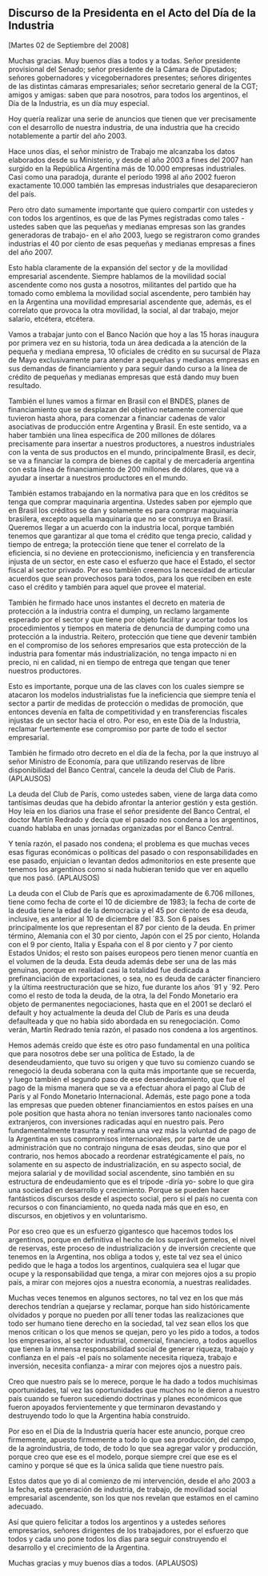 Discurso de la Presidenta en el Acto del Día de la Industria
------------------------------------------------------------

[Martes 02 de Septiembre del 2008]

Muchas gracias. Muy buenos días a todos y a todas. Señor presidente
provisional del Senado; señor presidente de la Cámara de Diputados;
señores gobernadores y vicegobernadores presentes; señores dirigentes de
las distintas cámaras empresariales; señor secretario general de la CGT;
amigos y amigas: saben que para nosotros, para todos los argentinos, el
Día de la Industria, es un día muy especial.

Hoy quería realizar una serie de anuncios que tienen que ver
precisamente con el desarrollo de nuestra industria, de una industria
que ha crecido notablemente a partir del año 2003.

Hace unos días, el señor ministro de Trabajo me alcanzaba los datos
elaborados desde su Ministerio, y desde el año 2003 a fines del 2007 han
surgido en la República Argentina más de 10.000 empresas industriales.
Casi como una paradoja, durante el período 1998 al año 2002 fueron
exactamente 10.000 también las empresas industriales que desaparecieron
del país.

Pero otro dato sumamente importante que quiero compartir con ustedes y
con todos los argentinos, es que de las Pymes registradas como
tales -ustedes saben que las pequeñas y medianas empresas son las
grandes generadoras de trabajo- en el año 2003, luego se registraron
como grandes industrias el 40 por ciento de esas pequeñas y medianas
empresas a fines del año 2007.

Esto habla claramente de la expansión del sector y de la movilidad
empresarial ascendente. Siempre hablamos de la movilidad social
ascendente como nos gusta a nosotros, militantes del partido que ha
tomado como emblema la movilidad social ascendente, pero también hay en
la Argentina una movilidad empresarial ascendente que, además, es el
correlato que provoca la otra movilidad, la social, al dar trabajo,
mejor salario, etcétera, etcétera.

Vamos a trabajar junto con el Banco Nación que hoy a las 15 horas
inaugura por primera vez en su historia, toda un área dedicada a la
atención de la pequeña y mediana empresa, 10 oficiales de crédito en su
sucursal de Plaza de Mayo exclusivamente para atender a pequeñas y
medianas empresas en sus demandas de financiamiento y para seguir dando
curso a la línea de crédito de pequeñas y medianas empresas que está
dando muy buen resultado.

También el lunes vamos a firmar en Brasil con el BNDES, planes de
financiamiento que se desplazan del objetivo netamente comercial que
tuvieron hasta ahora, para comenzar a financiar cadenas de valor
asociativas de producción entre Argentina y Brasil. En este sentido, va
a haber también una línea específica de 200 millones de dólares
precisamente para insertar a nuestros productores, a nuestros
industriales con la venta de sus productos en el mundo, principalmente
Brasil, es decir, se va a financiar la compra de bienes de capital y de
mercadería argentina con esta línea de financiamiento de 200 millones de
dólares, que va a ayudar a insertar a nuestros productores en el mundo.

También estamos trabajando en la normativa para que en los créditos se
tenga que comprar maquinaria argentina. Ustedes saben por ejemplo que en
Brasil los créditos se dan y solamente es para comprar maquinaria
brasilera, excepto aquella maquinaria que no se construya en Brasil.
Queremos llegar a un acuerdo con la industria local, porque también
tenemos que garantizar al que toma el crédito que tenga precio, calidad
y tiempo de entrega; la protección tiene que tener el correlato de la
eficiencia, si no deviene en proteccionismo, ineficiencia y en
transferencia injusta de un sector, en este caso el esfuerzo que hace el
Estado, el sector fiscal al sector privado. Por eso también creemos la
necesidad de articular acuerdos que sean provechosos para todos, para
los que reciben en este caso el crédito y también para aquel que provee
el material.

También he firmado hace unos instantes el decreto en materia de
protección a la industria contra el dumping, un reclamo largamente
esperado por el sector y que tiene por objeto facilitar y acortar todos
los procedimientos y tiempos en materia de denuncia de dumping como una
protección a la industria. Reitero, protección que tiene que devenir
también en el compromiso de los señores empresarios que esta protección
de la industria para fomentar más industrialización, no tenga impacto ni
en precio, ni en calidad, ni en tiempo de entrega que tengan que tener
nuestros productores.

Esto es importante, porque una de las claves con los cuales siempre se
atacaron los modelos industrialistas fue la ineficiencia que siempre
tenía el sector a partir de medidas de protección o medidas de
promoción, que entonces devenía en falta de competitividad y en
transferencias fiscales injustas de un sector hacia el otro. Por eso, en
este Día de la Industria, reclamar fuertemente ese compromiso por parte
de todo el sector empresarial.

También he firmado otro decreto en el día de la fecha, por la que
instruyo al señor Ministro de Economía, para que utilizando reservas de
libre disponibilidad del Banco Central, cancele la deuda del Club de
París. (APLAUSOS)

La deuda del Club de París, como ustedes saben, viene de larga data como
tantísimas deudas que ha debido afrontar la anterior gestión y esta
gestión. Hoy leía en los diarios una frase el señor presidente del Banco
Central, el doctor Martín Redrado y decía que el pasado nos condena a
los argentinos, cuando hablaba en unas jornadas organizadas por el Banco
Central.

Y tenía razón, el pasado nos condena; el problema es que muchas veces
esas figuras económicas o políticas del pasado o con responsabilidades
en ese pasado, enjuician o levantan dedos admonitorios en este presente
que tenemos los argentinos como si nada hubieran tenido que ver en
aquello que nos pasó. (APLAUSOS)

La deuda con el Club de París que es aproximadamente de 6.706 millones,
tiene como fecha de corte el 10 de diciembre de 1983; la fecha de corte
de la deuda tiene la edad de la democracia y el 45 por ciento de esa
deuda, inclusive, es anterior al 10 de diciembre del ´83. Son 6 países
principalmente los que representan el 87 por ciento de la deuda. En
primer término, Alemania con el 30 por ciento, Japón con el 25 por
ciento, Holanda con el 9 por ciento, Italia y España con el 8 por ciento
y 7 por ciento Estados Unidos; el resto son países europeos pero tienen
menor cuantía en el volumen de la deuda. Esta deuda además debe ser una
de las más genuinas, porque en realidad casi la totalidad fue dedicada a
prefinanciación de exportaciones, o sea, no es deuda de carácter
financiero y la última reestructuración que se hizo, fue durante los
años ´91 y ´92. Pero como el resto de toda la deuda, de la otra, la del
Fondo Monetario era objeto de permanentes negociaciones, hasta que en el
2001 se declaró el default y hoy actualmente la deuda del Club de París
es una deuda defaulteada y que no había sido abordada en su
renegociación. Como verán, Martín Redrado tenía razón, el pasado nos
condena a los argentinos.

Hemos además creído que éste es otro paso fundamental en una política
que para nosotros debe ser una política de Estado, la de
desendeudamiento, que tuvo su origen y que tuvo su comienzo cuando se
renegoció la deuda soberana con la quita más importante que se recuerda,
y luego también el segundo paso de ese desendeudamiento, que fue el pago
de la misma manera que se va a efectuar ahora el pago al Club de París y
al Fondo Monetario Internacional. Además, este pago pone a toda las
empresas que pueden obtener financiamientos en estos países en una pole
position que hasta ahora no tenían inversores tanto nacionales como
extranjeros, con inversiones radicadas aquí en nuestro país. Pero
fundamentalmente trasunta y reafirma una vez más la voluntad de pago de
la Argentina en sus compromisos internacionales, por parte de una
administración que no contrajo ninguna de esas deudas, sino que por el
contrario, nos hemos abocado a reordenar estratégicamente el país, no
solamente en su aspecto de industrialización, en su aspecto social, de
mejora salarial y de movilidad social ascendente, sino también en su
estructura de endeudamiento que es el trípode -diría yo- sobre lo que
gira una sociedad en desarrollo y crecimiento. Porque se pueden hacer
fantásticos discursos desde el aspecto social, pero si el país no cuenta
con recursos o con financiamiento, no queda nada más que en eso, en
discursos, en objetivos y en voluntarismo.

Por eso creo que es un esfuerzo gigantesco que hacemos todos los
argentinos, porque en definitiva el hecho de los superávit gemelos, el
nivel de reservas, este proceso de industrialización y de inversión
creciente que tenemos en la Argentina, nos obliga a todos y, este tal
vez sea el único pedido que le haga a todos los argentinos, cualquiera
sea el lugar que ocupe y la responsabilidad que tenga, a mirar con
mejores ojos a su propio país, a mirar con mejores ojos a nuestra
economía, a nuestras realidades.

Muchas veces tenemos en algunos sectores, no tal vez en los que más
derechos tendrían a quejarse y reclamar, porque han sido históricamente
olvidados y porque no pueden por allí tener todas las realizaciones que
todo ser humano tiene derecho en la sociedad, tal vez sean ellos los que
menos critican o los que menos se quejan, pero yo les pido a todos, a
todos los empresarios, al sector industrial, comercial, financiero, a
todos aquellos que tienen la inmensa responsabilidad social de generar
riqueza, trabajo y confianza en el país -el país no solamente necesita
riqueza, trabajo e inversión, necesita confianza- a mirar con mejores
ojos a nuestro país.

Creo que nuestro país se lo merece, porque le ha dado a todos muchísimas
oportunidades, tal vez las oportunidades que muchos no le dieron a
nuestro país cuando se fueron sucediendo doctrinas y planes económicos
que fueron apoyados fervientemente y que terminaron devastando y
destruyendo todo lo que la Argentina había construido.

Por eso en el Día de la Industria quería hacer este anuncio, porque creo
firmemente, apuesto firmemente a todo lo que sea producción, del campo,
de la agroindustria, de todo, de todo lo que sea agregar valor y
producción, porque creo que ese es el modelo, porque siempre creí que
ese es el camino y porque sé que es la única salida que tiene nuestro
país.

Estos datos que yo di al comienzo de mi intervención, desde el año 2003
a la fecha, esta generación de industria, de trabajo, de movilidad
social empresarial ascendente, son los que nos revelan que estamos en el
camino adecuado.

Así que quiero felicitar a todos los argentinos y a ustedes señores
empresarios, señores dirigentes de los trabajadores, por el esfuerzo que
todos y cada uno pone todos los días para seguir construyendo el
desarrollo y el crecimiento de la Argentina.

Muchas gracias y muy buenos días a todos. (APLAUSOS)

 

 
